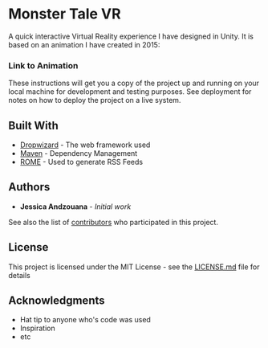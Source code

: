 # Monster Tale VR

A quick interactive Virtual Reality experience I have designed in Unity. It is based on an animation I have created in 2015:

### Link to Animation

These instructions will get you a copy of the project up and running on your local machine for development and testing purposes. See deployment for notes on how to deploy the project on a live system.


## Built With

* [Dropwizard](http://www.dropwizard.io/1.0.2/docs/) - The web framework used
* [Maven](https://maven.apache.org/) - Dependency Management
* [ROME](https://rometools.github.io/rome/) - Used to generate RSS Feeds



## Authors

* **Jessica Andzouana** - *Initial work*

See also the list of [contributors](https://github.com/your/project/contributors) who participated in this project.

## License

This project is licensed under the MIT License - see the [LICENSE.md](LICENSE.md) file for details

## Acknowledgments

* Hat tip to anyone who's code was used
* Inspiration
* etc
